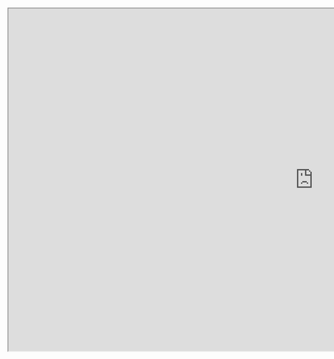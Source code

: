 
<h1><iframe src="https://mj89sp3sau2k7lj1eg3k40hkeppguj6j-a-sites-opensocial.googleusercontent.com/gadgets/ifr?url=http://www.gstatic.com/sites-gadgets/iframe/iframe.xml&amp;container=enterprise&amp;view=default&amp;lang=en&amp;country=ALL&amp;sanitize=0&amp;v=f4e545017d7fc26f&amp;libs=core&amp;parent=https://sites.google.com/site/unblockedgames66ez/friday-night-funkin-ugh-mod#up_scroll=auto&amp;up_iframeURL=https://bobydob.github.io/ugh/&amp;st=e%3DAIHE3cDVLiejV5dqgsP016XKOGI%252BkaEbg7dLnTwseLIB2Hb3SCL9VFoQyfe4rh1nRLEV1q%252BEiFLGhWO3wZrsMIbYX65EHdIH2JQeUg3X8yqOwN6NfC1r21NqNvEA6vWARzuKJF%252Fi3dqK%26c%3Denterprise&amp;rpctoken=-874738887654061544" width="1366" height="768">
<p>&nbsp;</p>
